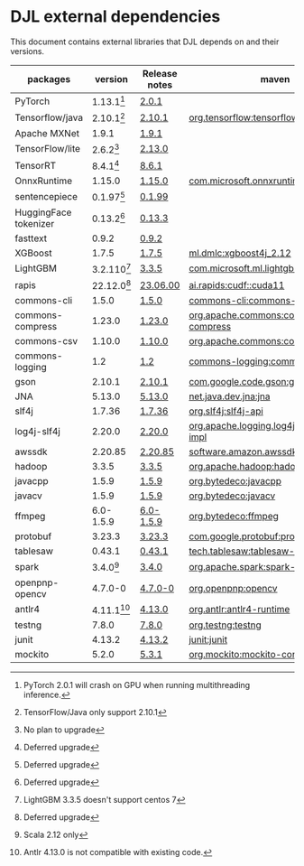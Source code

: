 # DJL external dependencies

This document contains external libraries that DJL depends on and their versions.

| packages              | version     | Release notes                                                                    | maven                                                                                                                     |
|-----------------------|-------------|----------------------------------------------------------------------------------|---------------------------------------------------------------------------------------------------------------------------|
| PyTorch               | 1.13.1[^1]  | [2.0.1](https://github.com/pytorch/pytorch/releases)                             |                                                                                                                           |
| Tensorflow/java       | 2.10.1[^2]  | [2.10.1](https://github.com/tensorflow/java/releases)                            | [org.tensorflow:tensorflow-core-api](https://mvnrepository.com/artifact/org.tensorflow/tensorflow-core-api)               |
| Apache MXNet          | 1.9.1       | [1.9.1](https://github.com/apache/mxnet/releases)                                |                                                                                                                           |
| TensorFlow/lite       | 2.6.2[^3]   | [2.13.0](https://github.com/tensorflow/tensorflow/releases)                      |                                                                                                                           |
| TensorRT              | 8.4.1[^4]   | [8.6.1](https://github.com/NVIDIA/TensorRT/releases)                             |                                                                                                                           |
| OnnxRuntime           | 1.15.0      | [1.15.0](https://github.com/microsoft/onnxruntime/releases)                      | [com.microsoft.onnxruntime:onnxruntime](https://mvnrepository.com/artifact/com.microsoft.onnxruntime/onnxruntime)         |
| sentencepiece         | 0.1.97[^6]  | [0.1.99](https://github.com/google/sentencepiece/releases)                       |                                                                                                                           |
| HuggingFace tokenizer | 0.13.2[^7]  | [0.13.3](https://github.com/huggingface/tokenizers/releases)                     |                                                                                                                           |
| fasttext              | 0.9.2       | [0.9.2](https://github.com/facebookresearch/fastText/releases)                   |                                                                                                                           |
| XGBoost               | 1.7.5       | [1.7.5](https://github.com/dmlc/xgboost/releases)                                | [ml.dmlc:xgboost4j_2.12](https://mvnrepository.com/artifact/ml.dmlc/xgboost4j)                                            |
| LightGBM              | 3.2.110[^8] | [3.3.5](https://github.com/microsoft/LightGBM/releases)                          | [com.microsoft.ml.lightgbm:lightgbmlib](https://mvnrepository.com/artifact/com.microsoft.ml.lightgbm/lightgbmlib)         |
| rapis                 | 22.12.0[^9] | [23.06.00](https://github.com/rapidsai/cudf/releases)                            | [ai.rapids:cudf::cuda11](https://mvnrepository.com/artifact/ai.rapids/cudf)                                               |
| commons-cli           | 1.5.0       | [1.5.0](https://commons.apache.org/proper/commons-cli/changes-report.html)       | [commons-cli:commons-cli](https://mvnrepository.com/artifact/commons-cli/commons-cli)                                     |
| commons-compress      | 1.23.0      | [1.23.0](https://commons.apache.org/proper/commons-compress/changes-report.html) | [org.apache.commons:commons-compress](https://mvnrepository.com/artifact/org.apache.commons/commons-compress)             |
| commons-csv           | 1.10.0      | [1.10.0](https://commons.apache.org/proper/commons-csv/changes-report.html)      | [org.apache.commons:commons-csv](https://mvnrepository.com/artifact/org.apache.commons/commons-csv)                       |
| commons-logging       | 1.2         | [1.2](https://commons.apache.org/proper/commons-logging/)                        | [commons-logging:commons-logging](https://mvnrepository.com/artifact/commons-logging/commons-logging)                     |
| gson                  | 2.10.1      | [2.10.1](https://github.com/google/gson/releases)                                | [com.google.code.gson:gson](https://mvnrepository.com/artifact/com.google.code.gson/gson)                                 |
| JNA                   | 5.13.0      | [5.13.0](https://github.com/java-native-access/jna/blob/master/CHANGES.md)       | [net.java.dev.jna:jna](https://mvnrepository.com/artifact/net.java.dev.jna/jna)                                           |
| slf4j                 | 1.7.36      | [1.7.36](https://mvnrepository.com/artifact/org.slf4j/slf4j-api)                 | [org.slf4j:slf4j-api](https://mvnrepository.com/artifact/org.slf4j/slf4j-api)                                             |
| log4j-slf4j           | 2.20.0      | [2.20.0](https://logging.apache.org/log4j/2.x/release-notes/index.html)          | [org.apache.logging.log4j:log4j-slf4j-impl](https://mvnrepository.com/artifact/org.apache.logging.log4j/log4j-slf4j-impl) |
| awssdk                | 2.20.85     | [2.20.85](https://github.com/aws/aws-sdk-java-v2/tags)                           | [software.amazon.awssdk:bom](https://mvnrepository.com/artifact/software.amazon.awssdk/bom)                               |
| hadoop                | 3.3.5       | [3.3.5](https://hadoop.apache.org/release.html)                                  | [org.apache.hadoop:hadoop-client](https://mvnrepository.com/artifact/org.apache.hadoop/hadoop-client)                     |
| javacpp               | 1.5.9       | [1.5.9](https://github.com/bytedeco/javacpp/releases)                            | [org.bytedeco:javacpp](https://mvnrepository.com/artifact/org.bytedeco/javacpp)                                           |
| javacv                | 1.5.9       | [1.5.9](https://github.com/bytedeco/javacv/releases)                             | [org.bytedeco:javacv](https://mvnrepository.com/artifact/org.bytedeco/javacv)                                             |
| ffmpeg                | 6.0-1.5.9   | [6.0-1.5.9](https://github.com/bytedeco/javacv/releases)                         | [org.bytedeco:ffmpeg](https://mvnrepository.com/artifact/org.bytedeco/ffmpeg)                                             |
| protobuf              | 3.23.3      | [3.23.3](https://mvnrepository.com/artifact/com.google.protobuf/protobuf-java)   | [com.google.protobuf:protobuf-java](https://mvnrepository.com/artifact/com.google.protobuf/protobuf-java)                 |
| tablesaw              | 0.43.1      | [0.43.1](https://github.com/jtablesaw/tablesaw/releases)                         | [tech.tablesaw:tablesaw-core](https://mvnrepository.com/artifact/tech.tablesaw/tablesaw-core/0.43.1)                      |
| spark                 | 3.4.0[^10]  | [3.4.0](https://github.com/apache/spark/tags)                                    | [org.apache.spark:spark-core_2.12](https://mvnrepository.com/artifact/org.apache.spark/spark-core_2.12)                   |
| openpnp-opencv        | 4.7.0-0     | [4.7.0-0](https://github.com/openpnp/opencv/releases)                            | [org.openpnp:opencv](https://mvnrepository.com/artifact/org.openpnp/opencv)                                               |
| antlr4                | 4.11.1[^11] | [4.13.0](https://github.com/antlr/antlr4/releases)                               | [org.antlr:antlr4-runtime](https://mvnrepository.com/artifact/org.antlr/antlr4-runtime)                                   |
| testng                | 7.8.0       | [7.8.0](https://github.com/testng-team/testng/releases)                          | [org.testng:testng](https://mvnrepository.com/artifact/org.testng/testng)                                                 |
| junit                 | 4.13.2      | [4.13.2](https://junit.org/junit4/)                                              | [junit:junit](https://mvnrepository.com/artifact/junit/junit)                                                             |
| mockito               | 5.2.0       | [5.3.1](https://github.com/mockito/mockito/releases)                             | [org.mockito:mockito-core](https://mvnrepository.com/artifact/org.mockito/mockito-core)                                   |


[^1]: PyTorch 2.0.1 will crash on GPU when running multithreading inference. 
[^2]: TensorFlow/Java only support 2.10.1 
[^3]: No plan to upgrade
[^4]: Deferred upgrade
[^5]: No plan to upgrade
[^6]: Deferred upgrade
[^7]: Deferred upgrade
[^8]: LightGBM 3.3.5 doesn't support centos 7
[^9]: Deferred upgrade
[^10]: Scala 2.12 only
[^11]: Antlr 4.13.0 is not compatible with existing code.


